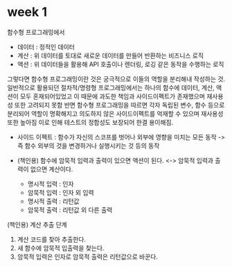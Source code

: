 # week 1

함수형 프로그래밍에서

- 데이터 : 정적인 데이터
- 계산 : 위 데이터를 토대로 새로운 데이터를 만들어 반환하는 비즈니스 로직
- 액션 : 위 데이터들을 활용해 API 호출이나 렌더링, 로깅 같은 동작을 수행하는 로직

그렇다면 함수형 프로그래밍이란 것은 궁극적으로 이들의 역할을 분리해내 작성하는 것.
일반적으로 활용되던 절차적/명령형 프로그래밍에서는 하나의 함수에 데이터, 계산, 액션이 모두 혼재되어있었고 이 때문에 과도한 책임과 사이드이펙트가 존재했으며 재사용성 또한 고려되지 못함
반면 함수형 프로그래밍을 따르면 각자 독립된 변수, 함수 등으로 분리되어 역할이 명확해지고 의도하지 않은 사이드이펙트를 억재할 수 있으며 재사용성 또한 높아짐
이로 인해 테스트의 정합성도 보장되어 한결 용이해짐.

- 사이드 이펙트 : 함수가 자신의 스코프를 벗어나 외부에 영향을 미치는 모든 동작
  -> 즉 함수 외부의 것을 변경하거나 실행시키는 것 등의 동작

- (책인용) 함수에 암묵적 입력과 출력이 있으면 액션이 된다. <-> 암묵적 입력과 출력이 없으면 계산이다.
  - 명시적 입력 : 인자
  - 암묵적 입력 : 인자 외 입력
  - 명시적 출력 : 리턴값
  - 암묵적 출력 : 리턴값 외 다른 출력

(책인용) 계산 추출 단계

1. 계산 코드를 찾아 추출한다.
2. 새 함수에 암묵적 입출력을 찾는다.
3. 암묵적 입력은 인자로 암묵적 출력은 리턴값으로 바꾼다.
